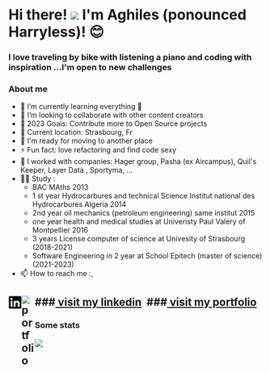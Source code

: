 # Hi there! <img src="https://media.giphy.com/media/hvRJCLFzcasrR4ia7z/giphy.gif" width="25px"> I'm Aghiles (ponounced Harryless)! :blush:

### I love traveling by bike with listening a piano and coding with inspiration ...I'm open to new challenges 

### About me
  - 🌱 I’m currently learning everything 🤣
  - 👯 I’m looking to collaborate with other content creators
  - 🥅 2023 Goals: Contribute more to Open Source projects
  - 📍 Current location: Strasbourg, Fr
  - 💬 I'm ready for moving to another place
  - ⚡ Fun fact: love refactoring and find code sexy
  - 💾 I worked with companies:  Hager group, Pasha (ex Aircampus), Quil's Keeper, Layer Data , Sportyma, ...
  - 🧟‍♂️ Study : 
    - BAC MAths 2013
    - 1 st year Hydrocarbures and technical Science Institut national des Hydrocarbures Algeria 2014
    - 2nd year oil mechanics (petroleum engineering) same institut 2015
    - one year health and medical studies at Univeristy Paul Valery of Montpellier 2016
    - 3 years License computer of science at Univesity of Strasbourg (2018-2021)
    - Software Engineering in 2 year at School Epitech (master of science) (2021-2023)
  - 📫 How to reach me :,

###<a href="https://www.linkedin.com/in/azzoug-aghiles/"><img src="https://raw.githubusercontent.com/devicons/devicon/9f4f5cdb393299a81125eb5127929ea7bfe42889/icons/linkedin/linkedin-plain.svg" alt="linkedin" width="26px" align="left"/> visit my linkedin</a>&nbsp; 
###<a href="https://aghilas.fr/"><img src="https://mir-s3-cdn-cf.behance.net/project_modules/source/945b0225337909.563440870421b.png" alt="portfolio" width="26px" align="left"/> visit my portfolio</a>&nbsp;
-------------------------------------------------------------------------
### Some stats

<!-- a href="https://github.com/loupdemon">
  <img align="center" src="https://github-readme-stats.vercel.app/api?username=loupdemon&count_private=true&show_icons=true&hide=stars,issues&theme=tokyonight" />
</a-->
<a href="https://github.com/loupdemon">
  <img align="center" src="https://github-readme-stats.vercel.app/api/top-langs/?username=loupdemon&layout=compact&hide=Vue,Java&theme=tokyonight&langs_count=6" />
</a>
